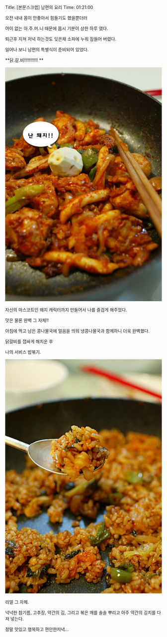 Title: [본문스크랩]  남편의 요리
Time: 01:21:00

오전 내내 몸이 안좋아서 힘들기도 했을뿐더러

어이 없는 아.주.머.니 때문에 몹시 기분이 상한 하루 였다.

퇴근후 지쳐 저녁 하는것도 잊은채 소파에 누워 잠들어 버렸다.

일어나 보니 남편의 특별식이 준비되어 있었다.

**닭.갈.비!!!!!!!!!!! **

  
![](bb2c1139-yzoona.jpg)

자신의 마스코트인 뙈지 캐릭터까지 만들어서 나를 즐겁게 해주었다.

맛은 물론 완벽 그 자체!!

아침에 먹고 남은 콩나물국에 얼음을 띄워 냉콩나물국과 함께하니 더욱 완벽했다.

닭갈비를 잽싸게 해치운 후

나의 서비스 밥볶기.

  
![](bb2c1156-yzoona.jpg)

리얼 그 자체.

넉넉한 참기름, 고추장, 약간의 김, 그리고 볶은 깨를 솔솔 뿌리고 아주 약간의 김치를 다져 넣는다.

정말 맛있고 행복하고 편안한저녁...

